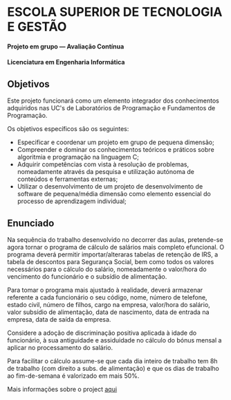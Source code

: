 # ESCOLA SUPERIOR DE TECNOLOGIA E GESTÃO
#### Projeto em grupo — Avaliação Contínua
#### Licenciatura em Engenharia Informática

## Objetivos
Este projeto funcionará como um elemento integrador dos conhecimentos adquiridos nas UC's de Laboratórios de Programação e Fundamentos de Programação.

Os objetivos específicos são os seguintes:
- Especificar e coordenar um projeto em grupo de pequena dimensão; 
- Compreender e dominar os conhecimentos teóricos e práticos sobre algoritmia e programação na linguagem C;
- Adquirir competências com vista à resolução de problemas, nomeadamente através da pesquisa e utilização autónoma de conteúdos e ferramentas externas;
- Utilizar o desenvolvimento de um projeto de desenvolvimento de software de pequena/média dimensão como elemento essencial do processo de aprendizagem individual;

## Enunciado
Na sequência do trabalho desenvolvido no decorrer das aulas, pretende-se agora tornar o programa de cálculo de salários mais completo efuncional. O programa deverá permitir importar/alteraras tabelas de retenção de IRS, a tabela de descontos para Segurança Social, bem como todos os valores necessários para o cálculo do salário, nomeadamente o valor/hora do vencimento do funcionário e o subsídio de alimentação.

Para tomar o programa mais ajustado à realidade, deverá armazenar referente a cada funcionário o seu código, nome, número de telefone, estado civil, número de filhos, cargo na empresa, valor/hora do salário, valor subsídio de alimentação, data de nascimento, data de entrada na empresa, data de saída da empresa.

Considere a adoção de discriminação positiva aplicada à idade do funcionário, à sua antiguidade e assiduidade no cálculo do bónus mensal a aplicar no processamento do salário.

Para facilitar o cálculo assume-se que cada dia inteiro de trabalho tem 8h de trabalho (com direito a subs. de alimentação) e que os dias de trabalho ao fim-de-semana é valorizado em mais 50%.

Mais informações sobre o project [aqui](https://github.com/ESTG-LEI-Workgroup/LP_AC_C_2020/blob/master/Enunciado.pdf)